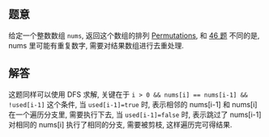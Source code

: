 ## 题意

给定一个整数数组 `nums`, 返回这个数组的排列 [Permutations](https://en.wikipedia.org/wiki/Permutation), 和 [46 题](https://leetcode150.xhu.me/46) 不同的是, nums 里可能有重复数字, 需要对结果数组进行去重处理.

## 解答

这题同样可以使用 DFS 求解, 关键在于 `i > 0 && nums[i] == nums[i-1] && !used[i-1]` 这个条件, 当 `used[i-1]=true` 时, 表示相邻的 nums[i-1] 和 nums[i] 在一个遍历分支里, 需要执行下去, 当 `used[i-1]=false` 时, 表示跳过了 nums[i-1] 对相同的 nums[i] 执行了相同的分支, 需要被剪枝, 这样遍历完可得结果.